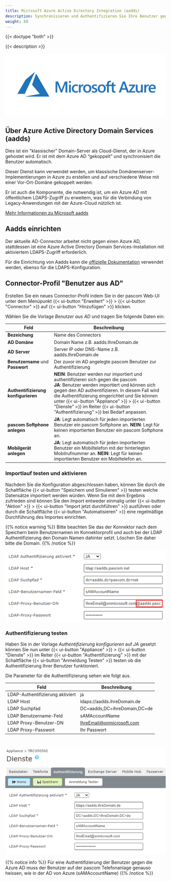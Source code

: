 ```yaml
---
title: Microsoft Azure Active Directory Integration (aadds)
description: Synchronisieren und Authentifizieren Sie Ihre Benutzer gegen den Microsoft Azure Active Directory Service
weight: 60
---
```


{{< doctype "both" >}}

{{< description >}}

![Microsoft Azure](microsoft-azure-logo.png?width=70%)

## Über Azure Active Directory Domain Services (aadds)

Dies ist ein "klassischer" Domain-Server als Cloud-Dienst, der in Azure gehostet wird. Er ist mit dem Azure AD “gekoppelt” und synchronisiert die Benutzer automatisch.

Dieser Dienst kann verwendet werden, um klassische Domänenserver-Implementierungen in Azure zu erstellen und auf verschiedene Weise mit einer Vor-Ort-Domäne gekoppelt werden.

Er ist auch die Komponente, die notwendig ist, um ein Azure AD mit öffentlichem LDAPS-Zugriff zu erweitern, was für die Verbindung von Legacy-Anwendungen mit der Azure-Cloud nützlich ist.

[Mehr Informationen zu Microsoft aadds](https://techcommunity.microsoft.com/t5/apps-on-azure/let-s-talk-about-azure-active-directory-and-the-microsoft/ba-p/1571939)


## Aadds einrichten

Der aktuelle AD-Connector arbeitet nicht gegen einen Azure AD, stattdessen ist eine Azure Active Directory Domain Services-Installation mit aktiviertem LDAPS-Zugriff erforderlich.

Für die Einrichtung von Aadds kann die [offizielle Dokumentation](https://docs.microsoft.com/en-us/azure/active-directory-domain-services/tutorial-create-instance) verwendet werden, ebenso für die LDAPS-Konfiguration.


## Connector-Profil "Benutzer aus AD"

Erstellen Sie ein neues Connector-Profil indem Sie in der pascom Web-UI unter dem
Menüpunkt {{< ui-button "Erweitert" >}} > {{< ui-button "Connector" >}} auf {{< ui-button "Hinzufügen" >}} klicken.

Wählen Sie die Vorlage *Benutzer aus AD* und tragen Sie folgende Daten ein:

|Feld|Beschreibung|
|---|---|
|**Bezeichung**|Name des Connectors|
|**AD Domäne**|Domain Name z.B. aadds.IhreDomain.de|
|**AD Server**|Server IP oder DNS-Name z.B. aadds.IhreDomain.de|
|**Benutzername** und **Passwort**|Der zuvor im AD angelegte pascom Benutzer zur Authentifizierung|
|**Authentifizierung konfigurieren**|**NEIN**: Benutzer werden nur importiert und authentifizieren sich gegen die pascom<br>**JA**: Benutzer werden importiert und können sich gegen den AD authentifizieren. In diesem Fall wird die Authentifizierung eingerichtet und Sie können unter {{< ui-button "Appliance" >}} > {{< ui-button "Dienste" >}} im Reiter {{< ui-button "Authentifizierung" >}} bei Bedarf anpassen.|
|**pascom Softphone anlegen**|**JA**: Legt automatisch für jeden importierten Benutzer ein pascom Softphone an. **NEIN**: Legt für keinen importierten Benutzer ein pascom Softphone an.|
|**Mobilgerät anlegen**|**JA**: Legt automatisch für jeden importierten Benutzer ein Mobiltelefon mit der hinterlegten Mobilrufnummer an. **NEIN**: Legt für keinen importierten Benutzer ein Mobiltelefon an.|


### Importlauf testen und aktivieren

Nachdem Sie die Konfiguration abgeschlossen haben, können Sie durch die Schaltfläche {{< ui-button "Speichern und Simulieren" >}} testen welche Datensätze importiert werden würden. Wenn Sie mit dem Ergebnis zufrieden sind können Sie den Import entweder einmalig unter {{< ui-button "Aktion" >}} > {{< ui-button "Import jetzt durchführen" >}} ausführen oder durch die Schaltfläche {{< ui-button "Automatisieren" >}} eine regelmäßige Durchführung des Importes einrichten.

{{% notice warning %}}
Bitte beachten Sie das der Konnektor nach dem Speichern beim Benutzernamen im Konnektorprofil und auch bei der LDAP Authentifizierung den Domain Namen dahinter setzt. Löschen Sie daher bitte die Domain.
{{% /notice %}}

![Fehler](delete_mail.de.png?width=80%)

### Authentifizierung testen

Haben Sie in der Vorlage *Authentifizierung konfigurieren* auf *JA* gesetzt können Sie nun unter {{< ui-button "Appliance" >}} > {{< ui-button "Dienste" >}}
im Reiter {{< ui-button "Authentifizierung" >}} mit der Schaltfläche {{< ui-button "Anmeldung Testen" >}} testen ob die Authentifizierung Ihrer Benutzer funktioniert.

Die Parameter für die Authentifizierung sehen wie folgt aus.

|Feld|Beschreibung|
|---|---|
|LDAP-Authentifizierung aktiviert|ja|
|LDAP Host|ldaps://aadds.ihreDomain.de|
|LDAP Suchpfad|DC=aadds,DC=ihreDomain,DC=de|
|LDAP Benutzername-Feld|sAMAccountName|
|LDAP Proxy-Benutzer-DN|IhreEmail@onmicrosoft.com|
|LDAP Proxy-Passwort|Ihr Passwort|  

<br/>

![Setup Authentifizierung](setup-auth.de.png?width=80%)


{{% notice info %}}
Für eine Authentifizierung der Benutzer gegen die Azure AD muss der Benutzer auf der pascom Telefonanlage genauso heissen, wie in der AD von Azure (sAMAccountName)
{{% /notice %}}


